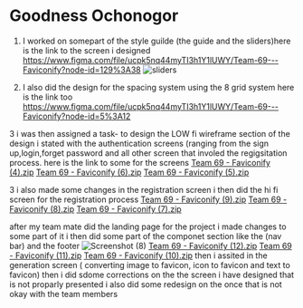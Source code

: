 # Goodness Ochonogor
1.  I worked on somepart of the style guilde (the guide and the sliders)here is the link to the screen i designed
    https://www.figma.com/file/ucpk5nq44myTI3h1Y1lUWY/Team-69---Faviconify?node-id=129%3A38
    ![sliders](https://user-images.githubusercontent.com/37247608/183889158-c7ed3b8e-485a-4a4c-9341-c3efc4c22f39.png)

2. I also did the design for the spacing system using the 8 grid system here is the link too
    https://www.figma.com/file/ucpk5nq44myTI3h1Y1lUWY/Team-69---Faviconify?node-id=5%3A12

3 i was then assigned a task- to design the LOW fi wireframe section of the design
  i stated with the authentication screens (ranging from the sign up,login,forget password and all other screen that involed the regigsitation process.
  here is the link to some for the screens
  [Team 69 - Faviconify (4).zip](https://github.com/zuri-training/Favicon-Gen-Team-69/files/9297520/Team.69.-.Faviconify.4.zip)
  [Team 69 - Faviconify (6).zip](https://github.com/zuri-training/Favicon-Gen-Team-69/files/9297532/Team.69.-.Faviconify.6.zip)
  [Team 69 - Faviconify (5).zip](https://github.com/zuri-training/Favicon-Gen-Team-69/files/9297533/Team.69.-.Faviconify.5.zip)



3 i also made some changes in the registration screen 
  i then did the hi fi screen for the registration process 
  [Team 69 - Faviconify (9).zip](https://github.com/zuri-training/Favicon-Gen-Team-69/files/9297537/Team.69.-.Faviconify.9.zip)
  [Team 69 - Faviconify (8).zip](https://github.com/zuri-training/Favicon-Gen-Team-69/files/9297538/Team.69.-.Faviconify.8.zip)
  [Team 69 - Faviconify (7).zip](https://github.com/zuri-training/Favicon-Gen-Team-69/files/9297539/Team.69.-.Faviconify.7.zip)



after my team mate did the landing page for the project i made changes to some part of it
i then did some part of the componet section like the (nav bar) and the footer 
![Screenshot (8)](https://user-images.githubusercontent.com/37247608/183845436-2203a752-6832-4320-9efc-c53e86eb7c10.png)
[Team 69 - Faviconify (12).zip](https://github.com/zuri-training/Favicon-Gen-Team-69/files/9297555/Team.69.-.Faviconify.12.zip)
[Team 69 - Faviconify (11).zip](https://github.com/zuri-training/Favicon-Gen-Team-69/files/9297556/Team.69.-.Faviconify.11.zip)
[Team 69 - Faviconify (10).zip](https://github.com/zuri-training/Favicon-Gen-Team-69/files/9297557/Team.69.-.Faviconify.10.zip)
then i assited in the generation screen ( converting image to favicon, icon to favicon and text to favicon)
then i did sdome corrections on the the screen i have designed that is not proparly presented
i also did some redesign on the once that is not okay with the team members
